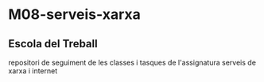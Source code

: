 # M08-serveis-xarxa
## Escola del Treball
repositori de seguiment de les classes i tasques de l'assignatura serveis de xarxa i internet
